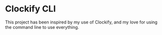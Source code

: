 <h1>Clockify CLI</h1>

This project has been inspired by my use of Clockify, and my love for using the command line to use everything. 